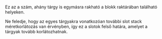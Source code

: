 Ez az a szám, ahány tárgy is egymásra rakható a blokk raktárában található helyeken.

Ne feledje, hogy az egyes tárgyakra vonatkozóan további slot stack méretkorlátozás van érvényben, így ez a slotok felső határa, amelyet a tárgyak tovább korlátozhatnak.
